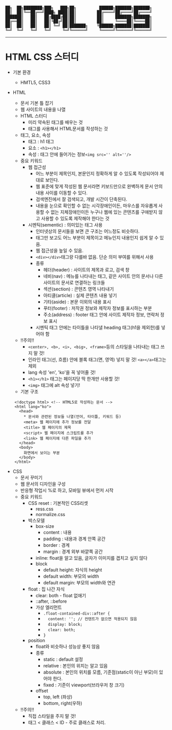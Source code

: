 
    ██╗  ██╗████████╗███╗   ███╗██╗          ██████╗███████╗███████╗
    ██║  ██║╚══██╔══╝████╗ ████║██║         ██╔════╝██╔════╝██╔════╝
    ███████║   ██║   ██╔████╔██║██║         ██║     ███████╗███████╗
    ██╔══██║   ██║   ██║╚██╔╝██║██║         ██║     ╚════██║╚════██║
    ██║  ██║   ██║   ██║ ╚═╝ ██║███████╗    ╚██████╗███████║███████║
    ╚═╝  ╚═╝   ╚═╝   ╚═╝     ╚═╝╚══════╝     ╚═════╝╚══════╝╚══════╝
                                                                    
                                                              
  --------------------------------------------------------------------

# HTML CSS 스터디

- 기본 환경
  - HMTL5, CSS3

- HTML
  - 문서 기본 틀 잡기
  - 웹 사이트의 내용을 나열
  - HTML 스터디
    - 미리 약속된 태그를 배우는 것
    - 태그를 사용해서 HTML문서를 작성하는 것
  - 태그, 요소, 속성
    - 태그 : h1 태그
    - 요소 : `<h1></h1>`
    - 속성 : 태그 안에 들어가는 정보`<img src='' alt=''/>`
  - 중요 키워드
    - 웹 접근성
      - 어느 부분이 제목인지, 본문인지 정확하게 알 수 있도록 작성되어야 제대로 보인다.
      - 웹 표준에 맞게 작성된 웹 문서라면 키보드만으로 완벽하게 문서 안의 내용 사이를 이동할 수 있다.
      - 검색엔진에서 잘 검색되고, 개발 시간이 단축된다.
      - 내용을 눈으로 확인할 수 없는 시각장애인이든, 마우스를 자유롭게 사용할 수 없는 지체장애인이든 누구나 웹에 있는 콘텐츠를 구애받지 않고 사용할 수 있도록 제작해야 한다는 것
    - 시멘틱(sementic) : 의미있는 태그 사용
      - 인터넷상의 문서들을 보면 큰 구조는 어느정도 비슷하다.
      - 태그만 보고도 어느 부분이 제목이고 메뉴인지 내용인지 쉽게 알 수 있음.
      - 웹 접근성을 높일 수 있음.
      - `<div></div>`태그랑 다를바 없음. 단순 의미 부여를 위해서 사용
      - 종류
        - 헤더(header) : 사이트의 제목과 로고, 검색 창
        - 네비(nav) : 메뉴를 나타내는 태그, 같은 사이트 안의 문서나 다른 사이트의 문서로 연결하는 링크들
        - 섹션(section) : 콘텐츠 영역 나타내기
        - 아티클(article) : 실제 콘텐츠 내용 넣기
        - 기타(aside) : 본문 이외의 내용 표시
        - 푸터(footer) : 저작권 정보와 제작자 정보를 표시하는 부분
        - 주소(address) : footer 태그 안에 사이트 제작자 정보, 연락처 정보 표시
      - 시멘틱 태그 안에는 타이틀을 나타낼 heading 태그(h1을 제외한)를 넣어야 함
  - !!주의!!
    - `<center>, <b>, <i>, <big>, <frame>`등의 스타일을 나타내는 태그 쓰지 말 것!
    - 인라인 태그(선, 흐름) 안에 블록 태그(면, 영역) 넣지 말 것! `<a></a>`태그는 제외
    - lang 속성 'en', 'ko'을 꼭 넣어줄 것!
    - `<h1></h1>` 태그는 페이지당 딱 한개만 사용할 것!
    - `<img>` 태그에 alt 속성 넣기!
  - 기본 구조
```    
    <!doctype html> <!-- HTML5로 작성하는 문서 -->
    <html lang="ko">
      <head>
        * 문서와 관련된 정보들 나열(언어, 타이틀, 키워드 등)
        <meta> 웹 페이지에 추가 정보를 전달
        <title> 웹 페이지의 제목
        <script> 웹 페이지에 스크립트를 추가
        <link> 웹 페이지에 다른 파일을 추가
      </head>
      <body>
        화면에서 보이는 부분
      </body>
    </html>
```

- CSS
  - 문서 꾸미기
  - 웹 문서의 디자인을 구성
  - 반응형 작업시 %로 하고, 모바일 뷰에서 먼저 시작
  - 중요 키워드
    - CSS reset : 기본적인 CSS리셋
      - ress.css
      - normalize.css
    - 박스모델
      - box-size
        - content : 내용
        - padding : 내용과 경계 안쪽 공간
        - border : 경계
        - margin : 경계 외부 바깥쪽 공간
      - inline: float을 알고 있음, 글자가 이미지를 겹치고 싶지 않다
      - block
        - default height: 자식의 height 
        - default width: 부모의 width
        - default margin: 부모의 width와 연관
    - float : 집 나간 자식
      - clear: both - float 없애기
      - ::after, ::before
      - 가상 엘리먼트
        - `.float-contained-div::after {`
        - `  content: ''; // 컨텐트가 없으면 적용되지 않음`
        - `  display: block;`
        - `  clear: both;`
        - `}`
    - position
      - float와 비슷하나 성능상 좋지 않음
      - 종류
        - static : default 설정
        - relative : 본인의 위치는 알고 있음
        - absolute : 본인의 위치를 모름, 기준점(static이 아닌 부모)이 있어야 한다.
        - fixed : 기준이 viewport(브라우저 창 크기)
      - offset
        - top, left (좌상)
        - bottom, right(우하)
  - !!주의!!
    - 직접 스타일을 주지 말 것!
    - 태그 < 클래스 < ID - 주로 클래스로 처리.